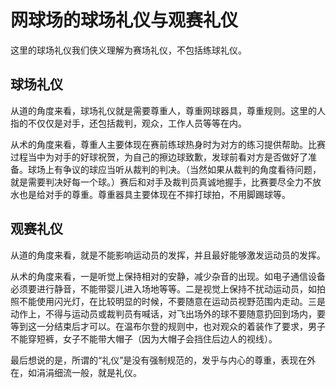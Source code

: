 # 网球场的球场礼仪与观赛礼仪

这里的球场礼仪我们侠义理解为赛场礼仪，不包括练球礼仪。

## 球场礼仪

从道的角度来看，球场礼仪就是需要尊重人，尊重网球器具，尊重规则。这里的人指的不仅仅是对手，还包括裁判，观众，工作人员等等在内。

从术的角度来看，尊重人主要体现在赛前练球热身时为对方的练习提供帮助。比赛过程当中为对手的好球祝贺，为自己的擦边球致歉，发球前看对方是否做好了准备。球场上有争议的球应当听从裁判的判决。（当然如果从裁判的角度看待问题，就是需要判决好每一个球。）赛后和对手及裁判员真诚地握手，比赛要尽全力不放水也是给对手的尊重。尊重器具主要体现在不摔打球拍，不用脚踢球等。

## 观赛礼仪

从道的角度来看，就是不能影响运动员的发挥，并且最好能够激发运动员的发挥。

从术的角度来看，一是听觉上保持相对的安静，减少杂音的出现。如电子通信设备必须要进行静音，不能带婴儿进入场地等等。二是视觉上保持不扰动运动员，如拍照不能使用闪光灯，在比较明显的时候，不要随意在运动员视野范围内走动。三是动作上，不得与运动员或裁判员有喊话，对飞出场外的球不要随意扔回到场内，要等到这一分结束后才可以。在温布尔登的规则中，也对观众的着装作了要求，男子不能穿短裤，女子不能带大帽子（因为大帽子会挡住后边人的视线）。

最后想说的是，所谓的“礼仪”是没有强制规范的，发乎与内心的尊重，表现在外在，如涓涓细流一般，就是礼仪。
